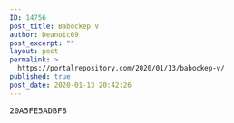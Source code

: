 ```yaml
---
ID: 14756
post_title: Babockep V
author: Deanoic69
post_excerpt: ""
layout: post
permalink: >
  https://portalrepository.com/2020/01/13/babockep-v/
published: true
post_date: 2020-01-13 20:42:26
---
```

<pre>20A5FE5ADBF8</pre>